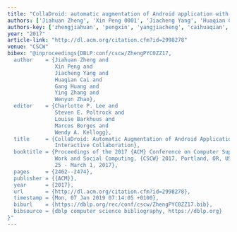 ```yaml
---
title: "CollaDroid: automatic augmentation of Android application with lightweight interactive collaboration"
authors: ['Jiahuan Zheng', 'Xin Peng 0001', 'Jiacheng Yang', 'Huaqian Cai', 'Gang Huang 0001', 'Ying Zhang 0012', 'Wenyun Zhao']
authors-key: ['zhengjiahuan', 'pengxin', 'yangjiacheng', 'caihuaqian', 'huanggang', 'zhangying', 'zhaowenyun']
year: "2017"
article-link: "http://dl.acm.org/citation.cfm?id=2998278"
venue: "CSCW"
bibex: "@inproceedings{DBLP:conf/cscw/ZhengPYC0ZZ17,
  author    = {Jiahuan Zheng and
               Xin Peng and
               Jiacheng Yang and
               Huaqian Cai and
               Gang Huang and
               Ying Zhang and
               Wenyun Zhao},
  editor    = {Charlotte P. Lee and
               Steven E. Poltrock and
               Louise Barkhuus and
               Marcos Borges and
               Wendy A. Kellogg},
  title     = {CollaDroid: Automatic Augmentation of Android Application with Lightweight
               Interactive Collaboration},
  booktitle = {Proceedings of the 2017 {ACM} Conference on Computer Supported Cooperative
               Work and Social Computing, {CSCW} 2017, Portland, OR, USA, February
               25 - March 1, 2017},
  pages     = {2462--2474},
  publisher = {{ACM}},
  year      = {2017},
  url       = {http://dl.acm.org/citation.cfm?id=2998278},
  timestamp = {Mon, 07 Jan 2019 07:14:05 +0100},
  biburl    = {https://dblp.org/rec/conf/cscw/ZhengPYC0ZZ17.bib},
  bibsource = {dblp computer science bibliography, https://dblp.org}
}"
---
```

